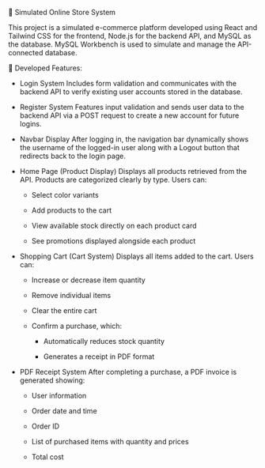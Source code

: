 🛒 Simulated Online Store System

This project is a simulated e-commerce platform developed using React and Tailwind CSS for the frontend, Node.js for the backend API, and MySQL as the database. MySQL Workbench is used to simulate and manage the API-connected database.

🔧 Developed Features:

  - Login System Includes form validation and communicates with the backend API to verify existing user accounts stored in the database.

  - Register System Features input validation and sends user data to the backend API via a POST request to create a new account for future logins.

  - Navbar Display After logging in, the navigation bar dynamically shows the username of the logged-in user along with a Logout button that redirects back to the login page.

  - Home Page (Product Display) Displays all products retrieved from the API. Products are categorized clearly by type. Users can:

    - Select color variants

    - Add products to the cart

    - View available stock directly on each product card

    - See promotions displayed alongside each product

  - Shopping Cart (Cart System) Displays all items added to the cart. Users can:

    - Increase or decrease item quantity

    - Remove individual items

    - Clear the entire cart

    - Confirm a purchase, which:

        - Automatically reduces stock quantity

        - Generates a receipt in PDF format

  - PDF Receipt System After completing a purchase, a PDF invoice is generated showing:

    - User information

    - Order date and time

    - Order ID

    - List of purchased items with quantity and prices

    - Total cost
